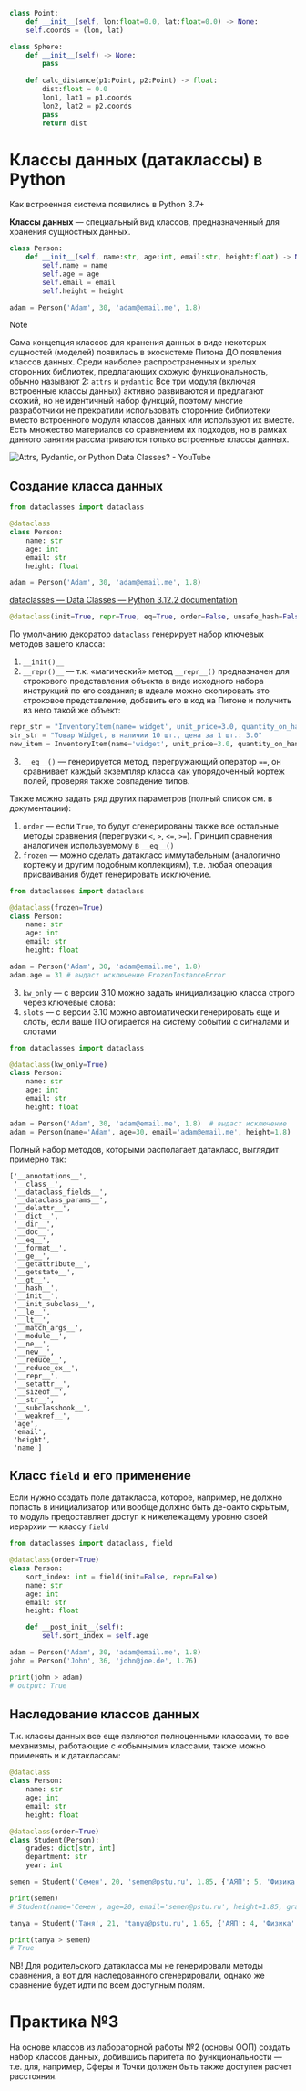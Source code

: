 
```python
class Point:
    def __init__(self, lon:float=0.0, lat:float=0.0) -> None:
    self.coords = (lon, lat)

class Sphere:
    def __init__(self) -> None:
        pass
    
    def calc_distance(p1:Point, p2:Point) -> float:
        dist:float = 0.0
        lon1, lat1 = p1.coords
        lon2, lat2 = p2.coords
        pass
        return dist
```

# Классы данных (датаклассы) в Python

Как встроенная система появились в Python 3.7+

**Классы данных** — специальный вид классов, предназначенный для хранения сущностных данных.

```python
class Person:
    def __init__(self, name:str, age:int, email:str, height:float) -> None:
        self.name = name
        self.age = age
        self.email = email
        self.height = height

adam = Person('Adam', 30, 'adam@email.me', 1.8)
```

>[!note]
>Сама концепция классов для хранения данных в виде некоторых сущностей (моделей) появилась в экосистеме Питона ДО появления классов данных.
>Среди наиболее распространенных и зрелых сторонних библиотек, предлагающих схожую функциональность, обычно называют 2: `attrs` и `pydantic`
>Все три модуля (включая встроенные классы данных) активно развиваются и предлагают схожий, но не идентичный набор функций, поэтому многие разработчики не прекратили использовать сторонние библиотеки вместо встроенного модуля классов данных или используют их вместе.
>Есть множество материалов со сравнением их подходов, но в рамках данного занятия рассматриваются только встроенные классы данных.

![Attrs, Pydantic, or Python Data Classes? - YouTube](https://www.youtube.com/watch?v=zN4VCb0LbQI)

## Создание класса данных

```python
from dataclasses import dataclass

@dataclass
class Person:
    name: str
    age: int
    email: str
    height: float

adam = Person('Adam', 30, 'adam@email.me', 1.8)
```

[dataclasses — Data Classes — Python 3.12.2 documentation](https://docs.python.org/3/library/dataclasses.html)

```python
@dataclass(init=True, repr=True, eq=True, order=False, unsafe_hash=False, frozen=False, match_args=True, kw_only=False, slots=False, weakref_slot=False)
```

По умолчанию декоратор `dataclass` генерирует набор ключевых методов вашего класса:

1. `__init()__`
2. `__repr()__` — т.к. «магический» метод `__repr__()` предназначен для строкового представления объекта в виде исходного набора инструкций по его создания; в идеале можно скопировать это строковое представление, добавить его в код на Питоне и получить из него такой же объект:

```python
repr_str = "InventoryItem(name='widget', unit_price=3.0, quantity_on_hand=10)"
str_str = "Товар Widget, в наличии 10 шт., цена за 1 шт.: 3.0"
new_item = InventoryItem(name='widget', unit_price=3.0, quantity_on_hand=10)
```

3. `__eq__()` — генерируется метод, перегружающий оператор `==`, он сравнивает каждый экземпляр класса как упорядоченный кортеж полей, проверяя также совпадение типов.

Также можно задать ряд других параметров (полный список см. в документации):

1. `order` — если `True`, то будут сгенерированы также все остальные методы сравнения (перегрузки `<`, `>`, `<=`, `>=`). Принцип сравнения аналогичен используемому в `__eq__()`
2. `frozen` — можно сделать датакласс иммутабельным (аналогично кортежу и другим подобным коллекциям), т.е. любая операция присваивания будет генерировать исключение.

```python
from dataclasses import dataclass

@dataclass(frozen=True)
class Person:
    name: str
    age: int
    email: str
    height: float

adam = Person('Adam', 30, 'adam@email.me', 1.8)  
adam.age = 31 # выдаст исключение FrozenInstanceError
```

3. `kw_only` — с версии 3.10 можно задать инициализацию класса строго через ключевые слова:
4. `slots` — с версии 3.10 можно автоматически генерировать еще и слоты, если ваше ПО опирается на систему событий с сигналами и слотами

```python
from dataclasses import dataclass

@dataclass(kw_only=True)
class Person:
    name: str
    age: int
    email: str
    height: float

adam = Person('Adam', 30, 'adam@email.me', 1.8)  # выдаст исключение
adam = Person(name='Adam', age=30, email='adam@email.me', height=1.8)  # правильный подход
```

Полный набор методов, которыми располагает датакласс, выглядит примерно так:

```
['__annotations__',
 '__class__',
 '__dataclass_fields__',
 '__dataclass_params__',
 '__delattr__',
 '__dict__',
 '__dir__',
 '__doc__',
 '__eq__',
 '__format__',
 '__ge__',
 '__getattribute__',
 '__getstate__',
 '__gt__',
 '__hash__',
 '__init__',
 '__init_subclass__',
 '__le__',
 '__lt__',
 '__match_args__',
 '__module__',
 '__ne__',
 '__new__',
 '__reduce__',
 '__reduce_ex__',
 '__repr__',
 '__setattr__',
 '__sizeof__',
 '__str__',
 '__subclasshook__',
 '__weakref__',
 'age',
 'email',
 'height',
 'name']
```

## Класс `field` и его применение

Если нужно создать поле датакласса, которое, например, не должно попасть в инициализатор или вообще должно быть де-факто скрытым, то модуль предоставляет доступ к нижележащему уровню своей иерархии — классу `field`

```python
from dataclasses import dataclass, field

@dataclass(order=True)
class Person:
    sort_index: int = field(init=False, repr=False)
    name: str
    age: int
    email: str
    height: float

    def __post_init__(self):
        self.sort_index = self.age

adam = Person('Adam', 30, 'adam@email.me', 1.8)
john = Person('John', 36, 'john@joe.de', 1.76)

print(john > adam)
# output: True
```

## Наследование классов данных

Т.к. классы данных все еще являются полноценными классами, то все механизмы, работающие с «обычными» классами, также можно применять и к датаклассам:

```python
@dataclass
class Person:
    name: str
    age: int
    email: str
    height: float

@dataclass(order=True)
class Student(Person):
    grades: dict[str, int]
    department: str
    year: int

semen = Student('Семен', 20, 'semen@pstu.ru', 1.85, {'АЯП': 5, 'Физика': 4, 'Прикладная физическая культура': 4}, 'ИТАС', 3)

print(semen)
# Student(name='Семен', age=20, email='semen@pstu.ru', height=1.85, grades={'АЯП': 5, 'Физика': 4, 'Прикладная физическая культура': 4}, department='ИТАС', year=3)

tanya = Student('Таня', 21, 'tanya@pstu.ru', 1.65, {'АЯП': 4, 'Физика': 4, 'Прикладная физическая культура': 5}, 'ИТАС', 3)

print(tanya > semen)
# True
```

NB! Для родительского датакласса мы не генерировали методы сравнения, а вот для наследованного сгенерировали, однако же сравнение будет идти по всем доступным полям.

# Практика №3

На основе классов из лабораторной работы №2 (основы ООП) создать набор классов данных, добившись паритета по функциональности — т.е. для, например, Сферы и Точки должен быть также доступен расчет расстояния.
